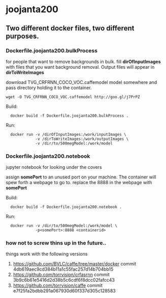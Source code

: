# joojanta200

## Two different docker files, two different purposes. 

### Dockerfile.joojanta200.bulkProcess 

for people that want to remove backgrounds in bulk. fill **dirOfInputImages** with files that you want background removal. Output files will appear in **dirToWriteImages**

download TVG_CRFRNN_COCO_VOC.caffemodel  model somewhere and pass directory holding it to the container.
```
wget -O TVG_CRFRNN_COCO_VOC.caffemodel http://goo.gl/j7PrPZ 
``` 
  Build:
```
  docker build -f Dockerfile.joojanta200.bulkProcess .
```
  Run:
```
  docker run -v /dirOfInputImages:/work/inputImages \
             -v /dirToWriteImages:/work/outputImages \
             -v /dir/to/500megModel:/work/model 
```
  
### Dockerfile.joojanta200.notebook 

jupyter notebook for looking under the covers

assign **somePort** to an unused port on your machine.  The container will spew forth a webpage to go to. replace the 8888 in the webpage with **somePort** 

  Build:
```
  docker build -f Dockerfile.joojanta200.notebook .
```
  Run:
```
  docker run -v /dir/to/500megModel:/work/model \
             -p<somePort>:8888 <containerid>
```

### how not to screw thins up in the future..
things work with the following versions
  1. https://github.com/BVLC/caffe/tree/master/docker commit 4db619aec9cd384b11a1c55fac257d14b704bb15
  1. https://github.com/torrvision/crfasrnn commit 3b9c6b61e5416d2d38b5c6cdf6f8dcc02fafcc43
  1. https://github.com/torrvision/caffe commit e7f25fa2bdbb291a067930d60f337d305c128583
